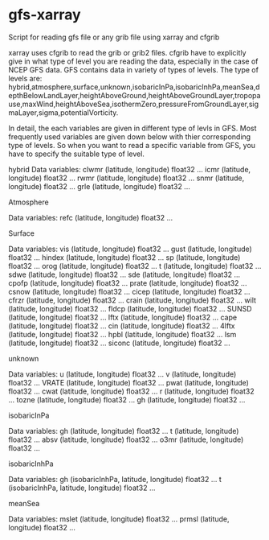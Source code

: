 # gfs-xarray
Script for reading gfs file or any grib file using xarray and cfgrib

xarray uses cfgrib to read the grib or grib2 files. cfgrib have to explicitly give in what type of level you are reading the data, especially in the case of NCEP GFS data. GFS contains data in variety of types of levels.
The type of levels are: 
hybrid,atmosphere,surface,unknown,isobaricInPa,isobaricInhPa,meanSea,depthBelowLandLayer,heightAboveGround,heightAboveGroundLayer,tropopause,maxWind,heightAboveSea,isothermZero,pressureFromGroundLayer,sigmaLayer,sigma,potentialVorticity.

In detail, the each variables are given in different type of levls in GFS. Most frequently used variables are given down below with thier corresponding type of levels. So when you want to read a specific variable from GFS, you have to specify the suitable type of level.

hybrid
Data variables:
    clwmr       (latitude, longitude) float32 ...
    icmr        (latitude, longitude) float32 ...
    rwmr        (latitude, longitude) float32 ...
    snmr        (latitude, longitude) float32 ...
    grle        (latitude, longitude) float32 ...


Atmosphere

Data variables:
    refc        (latitude, longitude) float32 ...


Surface

Data variables:
    vis         (latitude, longitude) float32 ...
    gust        (latitude, longitude) float32 ...
    hindex      (latitude, longitude) float32 ...
    sp          (latitude, longitude) float32 ...
    orog        (latitude, longitude) float32 ...
    t           (latitude, longitude) float32 ...
    sdwe        (latitude, longitude) float32 ...
    sde         (latitude, longitude) float32 ...
    cpofp       (latitude, longitude) float32 ...
    prate       (latitude, longitude) float32 ...
    csnow       (latitude, longitude) float32 ...
    cicep       (latitude, longitude) float32 ...
    cfrzr       (latitude, longitude) float32 ...
    crain       (latitude, longitude) float32 ...
    wilt        (latitude, longitude) float32 ...
    fldcp       (latitude, longitude) float32 ...
    SUNSD       (latitude, longitude) float32 ...
    lftx        (latitude, longitude) float32 ...
    cape        (latitude, longitude) float32 ...
    cin         (latitude, longitude) float32 ...
    4lftx       (latitude, longitude) float32 ...
    hpbl        (latitude, longitude) float32 ...
    lsm         (latitude, longitude) float32 ...
    siconc      (latitude, longitude) float32 ...
    

unknown

Data variables:
    u           (latitude, longitude) float32 ...
    v           (latitude, longitude) float32 ...
    VRATE       (latitude, longitude) float32 ...
    pwat        (latitude, longitude) float32 ...
    cwat        (latitude, longitude) float32 ...
    r           (latitude, longitude) float32 ...
    tozne       (latitude, longitude) float32 ...
    gh          (latitude, longitude) float32 ...


isobaricInPa

Data variables:
    gh            (latitude, longitude) float32 ...
    t             (latitude, longitude) float32 ...
    absv          (latitude, longitude) float32 ...
    o3mr          (latitude, longitude) float32 ...


isobaricInhPa

Data variables:
    gh             (isobaricInhPa, latitude, longitude) float32 ...
    t              (isobaricInhPa, latitude, longitude) float32 ...


meanSea

Data variables:
    mslet       (latitude, longitude) float32 ...
    prmsl       (latitude, longitude) float32 ...
    
